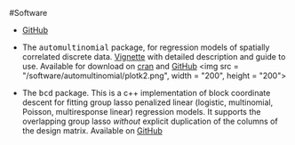 #Software

* [GitHub](https://github.com/stephenberg)

* The <tt>automultinomial</tt> package, for regression models of spatially correlated discrete data.  [Vignette](/software/automultinomial/vignette.pdf) with detailed description and guide to use. Available for download on 
[cran](https://cran.r-project.org/web/packages/automultinomial/index.html) and   [GitHub](https://github.com/stephenberg/automultinomial) <img src = "/software/automultinomial/plotk2.png", width = "200", height = "200"> 

* The <tt>bcd</tt> package. This is a c++ implementation of block coordinate descent for fitting group lasso penalized linear (logistic, multinomial, Poisson, multiresponse linear) regression models. It supports the overlapping group lasso *without* explicit duplication of the columns of the design matrix. Available on [GitHub](https://github.com/stephenberg/automultinomial)
